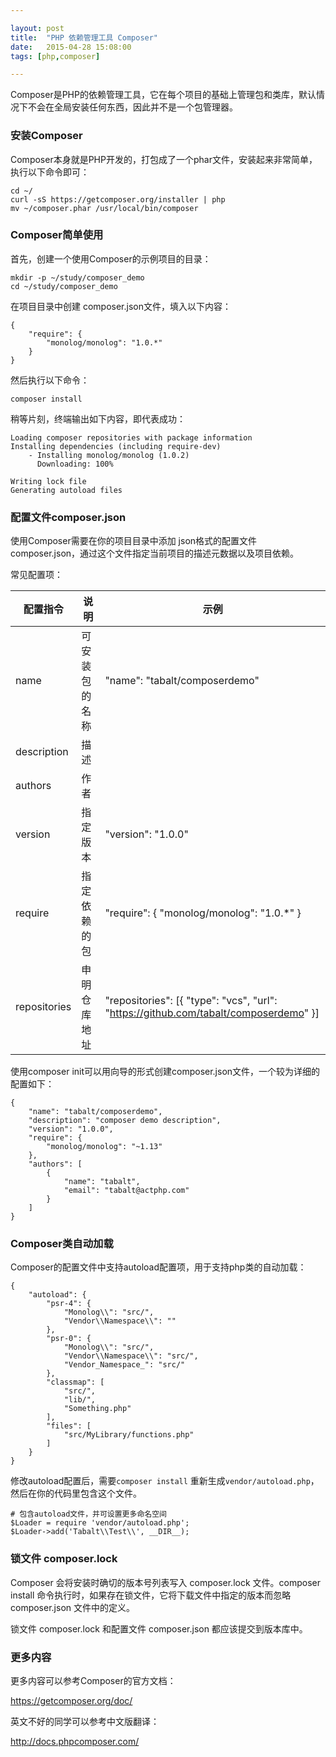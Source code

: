 ```yaml
---

layout: post
title:  "PHP 依赖管理工具 Composer"
date:   2015-04-28 15:08:00
tags: [php,composer]

---
```


Composer是PHP的依赖管理工具，它在每个项目的基础上管理包和类库，默认情况下不会在全局安装任何东西，因此并不是一个包管理器。



### 安装Composer
	
Composer本身就是PHP开发的，打包成了一个phar文件，安装起来非常简单，执行以下命令即可：
	
	cd ~/
	curl -sS https://getcomposer.org/installer | php
	mv ~/composer.phar /usr/local/bin/composer
	

### Composer简单使用


首先，创建一个使用Composer的示例项目的目录：


	mkdir -p ~/study/composer_demo
	cd ~/study/composer_demo

在项目目录中创建 composer.json文件，填入以下内容：

	
	{
    	"require": {
    		"monolog/monolog": "1.0.*"
    	}
	}

然后执行以下命令：

	composer install
	

稍等片刻，终端输出如下内容，即代表成功：


	Loading composer repositories with package information
	Installing dependencies (including require-dev)
  		- Installing monolog/monolog (1.0.2)
    	  Downloading: 100%

	Writing lock file
	Generating autoload files
	

### 配置文件composer.json

使用Composer需要在你的项目目录中添加 json格式的配置文件 composer.json，通过这个文件指定当前项目的描述元数据以及项目依赖。

常见配置项：

| 配置指令 | 说明 | 示例 |
| ------ | ------ | ------ |
| name | 可安装包的名称 | "name": "tabalt/composerdemo" |
| description | 描述 |  |
| authors | 作者 |  |
| version | 指定版本 | "version": "1.0.0" |
| require |  指定依赖的包 |  "require": { "monolog/monolog": "1.0.*"  }  |
| repositories | 申明仓库地址 | "repositories": [{ "type": "vcs", "url": "https://github.com/tabalt/composerdemo" }] |

使用composer init可以用向导的形式创建composer.json文件，一个较为详细的配置如下：

```
{
    "name": "tabalt/composerdemo",
    "description": "composer demo description",
    "version": "1.0.0",
    "require": {
        "monolog/monolog": "~1.13"
    },
    "authors": [
        {
            "name": "tabalt",
            "email": "tabalt@actphp.com"
        }
    ]
}

```


### Composer类自动加载

Composer的配置文件中支持autoload配置项，用于支持php类的自动加载：

```
{
    "autoload": {
        "psr-4": {
            "Monolog\\": "src/",
            "Vendor\\Namespace\\": ""
        },
        "psr-0": {
            "Monolog\\": "src/",
            "Vendor\\Namespace\\": "src/",
            "Vendor_Namespace_": "src/"
        },
        "classmap": [
        	"src/", 
        	"lib/", 
        	"Something.php"
        ],
        "files": [
        	"src/MyLibrary/functions.php"
        ]
    }
}

```

修改autoload配置后，需要`composer install` 重新生成`vendor/autoload.php`，然后在你的代码里包含这个文件。

```
# 包含autoload文件，并可设置更多命名空间
$Loader = require 'vendor/autoload.php';
$Loader->add('Tabalt\\Test\\', __DIR__);
```


### 锁文件 composer.lock

Composer 会将安装时确切的版本号列表写入 composer.lock 文件。composer install 命令执行时，如果存在锁文件，它将下载文件中指定的版本而忽略 composer.json 文件中的定义。

锁文件 composer.lock 和配置文件  composer.json 都应该提交到版本库中。


### 更多内容


更多内容可以参考Composer的官方文档：

https://getcomposer.org/doc/

英文不好的同学可以参考中文版翻译：

http://docs.phpcomposer.com/



